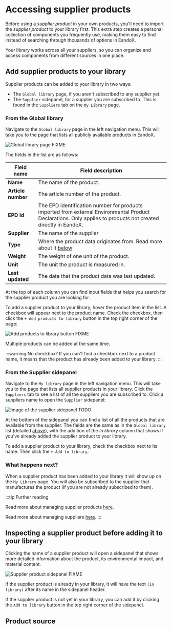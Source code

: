 # Accessing supplier products

Before using a _supplier product_ in your own products, you'll need to import the _supplier product_ to your library first. This extra step creates a personal collection of components you frequently use, making them easy to find instead of searching through thousands of options in EandoX.

Your library works across all your suppliers, so you can organize and access components from different sources in one place.

## Add supplier products to your library

Supplier products can be added to your library in two ways:

- The `Global library` page, if you aren't subscribed to any supplier yet.
- The `Supplier` sidepanel, for a supplier you are subscribed to. This is found in the `Suppliers` tab on the `My Library` page.

### From the Global library

Navigate to the `Global library` page in the left navigation menu. This will take you to the page that lists all publicly available products in EandoX.

![Global library page FIXME](/images/placeholder.png)

<div id="supplier-product-table">
The fields in the list are as follows:

| Field name         | Field description                                                                                                                                              |
| ------------------ | -------------------------------------------------------------------------------------------------------------------------------------------------------------- |
| **Name**           | The name of the product.                                                                                                                                       |
| **Article number** | The article number of the product.                                                                                                                             |
| **EPD Id**         | The EPD identification number for products imported from external Environmental Product Declarations. Only applies to products not created directly in EandoX. |
| **Supplier**       | The name of the supplier                                                                                                                                       |
| **Type**           | Where the product data originates from. Read more about it [below](#product-source)                                                                            |
| **Weight**         | The weight of one unit of the product.                                                                                                                         |
| **Unit**           | The unit the product is measured in.                                                                                                                           |
| **Last updated**   | The date that the product data was last updated.                                                                                                               |

</div>

At the top of each column you can find input fields that helps you search for the supplier product you are looking for.

To add a supplier product to your library, hover the product item in the list. A checkbox will appear next to the product name. Check the checkbox, then click the `+ Add products to library` button in the top right corner of the page:

![Add products to library button FIXME](/images/placeholder.png)

Multiple products can be added at the same time.

:::warning No checkbox?
If you can't find a checkbox next to a product name, it means that the product has already been added to your library.
:::

### From the Supplier sidepanel

Navigate to the `My library` page in the left navigation menu. This will take you to the page that lists all supplier products in your library. Click the `Suppliers` tab to see a list of all the suppliers you are subscribed to. Click a suppliers name to open the `Supplier` sidepanel:

![Image of the supplier sidepanel TODO](/images/placeholder.png)

At the bottom of the sidepanel you can find a list of all the products that are available from the supplier. The fields are the same as in the `Global library` list (detailed [above](#supplier-product-table)), with the addition of the _In library_ column that shows if you've already added the supplier product to your library.

To add a supplier product to your library, check the checkbox next to its name. Then click the `+ Add to library`.

### What happens next?

When a supplier product has been added to your library it will show up on the `My Library` page. You will also be subscribed to the supplier that manufactures the product (if you are not already subscribed to them).

:::tip Further reading

Read more about managing supplier products [here](/documentation/library/managing-supplier-products.md).

Read more about managing suppliers [here](/documentation/library/managing-suppliers.md).
:::

## Inspecting a supplier product before adding it to your library

Clicking the name of a supplier product will open a sidepanel that shows more detailed information about the product, its environmental impact, and material content.

![Supplier product sidepanel FIXME](/images/placeholder.png)

If the supplier product is already in your library, it will have the text `(in library)` after its name in the sidepanel header.

If the supplier product is not yet in your library, you can add it by clicking the `Add to library` button in the top right corner of the sidepanel.

## Product source

<!--@include: ../__partials/supplier-product-source.md -->
